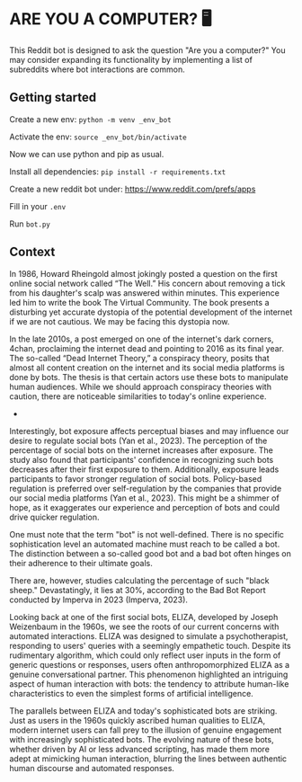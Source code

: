 # ARE YOU A COMPUTER? 🖥️
This Reddit bot is designed to ask the question "Are you a computer?" You may consider expanding its functionality by implementing a list of subreddits where bot interactions are common.

## Getting started
Create a new env: `python -m venv _env_bot`

Activate the env: `source _env_bot/bin/activate`

Now we can use python and pip as usual.

Install all dependencies: `pip install -r requirements.txt`

Create a new reddit bot under: https://www.reddit.com/prefs/apps

Fill in your `.env`

Run `bot.py`

## Context
In 1986, Howard Rheingold almost jokingly posted a question on the first online social network called “The Well.” His concern about removing a tick from his daughter's scalp was answered within minutes. This experience led him to write the book The Virtual Community. The book presents a disturbing yet accurate dystopia of the potential development of the internet if we are not cautious. We may be facing this dystopia now.

In the late 2010s, a post emerged on one of the internet's dark corners, 4chan, proclaiming the internet dead and pointing to 2016 as its final year. The so-called “Dead Internet Theory,” a conspiracy theory, posits that almost all content creation on the internet and its social media platforms is done by bots. The thesis is that certain actors use these bots to manipulate human audiences. While we should approach conspiracy theories with caution, there are noticeable similarities to today's online experience.

-

Interestingly, bot exposure affects perceptual biases and may influence our desire to regulate social bots (Yan et al., 2023). The perception of the percentage of social bots on the internet increases after exposure. The study also found that participants' confidence in recognizing such bots decreases after their first exposure to them. Additionally, exposure leads participants to favor stronger regulation of social bots. Policy-based regulation is preferred over self-regulation by the companies that provide our social media platforms (Yan et al., 2023). This might be a shimmer of hope, as it exaggerates our experience and perception of bots and could drive quicker regulation.

One must note that the term "bot" is not well-defined. There is no specific sophistication level an automated machine must reach to be called a bot. The distinction between a so-called good bot and a bad bot often hinges on their adherence to their ultimate goals.

There are, however, studies calculating the percentage of such "black sheep." Devastatingly, it lies at 30%, according to the Bad Bot Report conducted by Imperva in 2023 (Imperva, 2023).

Looking back at one of the first social bots, ELIZA, developed by Joseph Weizenbaum in the 1960s, we see the roots of our current concerns with automated interactions. ELIZA was designed to simulate a psychotherapist, responding to users' queries with a seemingly empathetic touch. Despite its rudimentary algorithm, which could only reflect user inputs in the form of generic questions or responses, users often anthropomorphized ELIZA as a genuine conversational partner. This phenomenon highlighted an intriguing aspect of human interaction with bots: the tendency to attribute human-like characteristics to even the simplest forms of artificial intelligence.

The parallels between ELIZA and today's sophisticated bots are striking. Just as users in the 1960s quickly ascribed human qualities to ELIZA, modern internet users can fall prey to the illusion of genuine engagement with increasingly sophisticated bots. The evolving nature of these bots, whether driven by AI or less advanced scripting, has made them more adept at mimicking human interaction, blurring the lines between authentic human discourse and automated responses.
